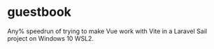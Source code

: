 # guestbook
Any% speedrun of trying to make Vue work with Vite in a Laravel Sail project on Windows 10 WSL2. 

